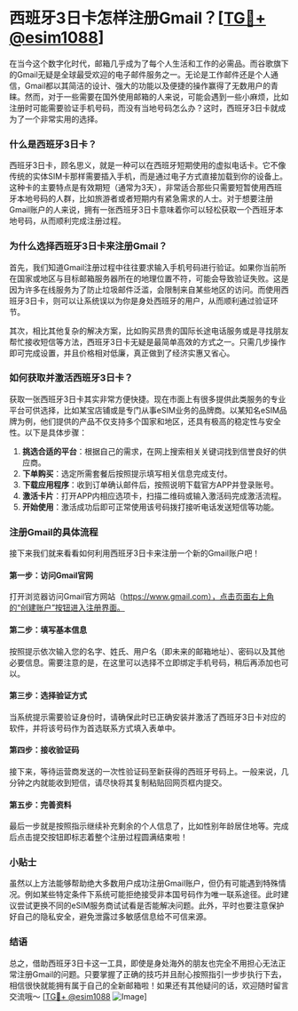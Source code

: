 # 西班牙3日卡怎样注册Gmail？[[TG💪+ @esim1088](https://t.me/s/esim1088)]

在当今这个数字化时代，邮箱几乎成为了每个人生活和工作的必需品。而谷歌旗下的Gmail无疑是全球最受欢迎的电子邮件服务之一。无论是工作邮件还是个人通信，Gmail都以其简洁的设计、强大的功能以及便捷的操作赢得了无数用户的青睐。然而，对于一些需要在国外使用邮箱的人来说，可能会遇到一些小麻烦，比如注册时可能需要验证手机号码，而没有当地号码怎么办？这时，西班牙3日卡就成为了一个非常实用的选择。

### 什么是西班牙3日卡？

西班牙3日卡，顾名思义，就是一种可以在西班牙短期使用的虚拟电话卡。它不像传统的实体SIM卡那样需要插入手机，而是通过电子方式直接加载到你的设备上。这种卡的主要特点是有效期短（通常为3天），非常适合那些只需要短暂使用西班牙本地号码的人群，比如旅游者或者短期内有紧急需求的人士。对于想要注册Gmail账户的人来说，拥有一张西班牙3日卡意味着你可以轻松获取一个西班牙本地号码，从而顺利完成注册过程。

### 为什么选择西班牙3日卡来注册Gmail？

首先，我们知道Gmail注册过程中往往要求输入手机号码进行验证。如果你当前所在国家或地区与目标邮箱服务器所在的地理位置不符，可能会导致验证失败。这是因为许多在线服务为了防止垃圾邮件泛滥，会限制来自某些地区的访问。而使用西班牙3日卡，则可以让系统误以为你是身处西班牙的用户，从而顺利通过验证环节。

其次，相比其他复杂的解决方案，比如购买昂贵的国际长途电话服务或是寻找朋友帮忙接收短信等方法，西班牙3日卡无疑是最简单高效的方式之一。只需几步操作即可完成设置，并且价格相对低廉，真正做到了经济实惠又省心。

### 如何获取并激活西班牙3日卡？

获取一张西班牙3日卡其实非常方便快捷。现在市面上有很多提供此类服务的专业平台可供选择，比如某宝店铺或是专门从事eSIM业务的品牌商。以某知名eSIM品牌为例，他们提供的产品不仅支持多个国家和地区，还具有极高的稳定性与安全性。以下是具体步骤：

1. **挑选合适的平台**：根据自己的需求，在网上搜索相关关键词找到信誉良好的供应商。
2. **下单购买**：选定所需套餐后按照提示填写相关信息完成支付。
3. **下载应用程序**：收到订单确认邮件后，按照说明下载官方APP并登录账号。
4. **激活卡片**：打开APP内相应选项卡，扫描二维码或输入激活码完成激活流程。
5. **开始使用**：激活成功后即可正常使用该号码拨打接听电话发送短信等功能。

### 注册Gmail的具体流程

接下来我们就来看看如何利用西班牙3日卡来注册一个新的Gmail账户吧！

#### 第一步：访问Gmail官网
打开浏览器访问Gmail官方网站（https://www.gmail.com），点击页面右上角的“创建账户”按钮进入注册界面。

#### 第二步：填写基本信息
按照提示依次输入您的名字、姓氏、用户名（即未来的邮箱地址）、密码以及其他必要信息。需要注意的是，在这里可以选择不立即绑定手机号码，稍后再添加也可以。

#### 第三步：选择验证方式
当系统提示需要验证身份时，请确保此时已正确安装并激活了西班牙3日卡对应的软件，并将该号码作为首选联系方式填入表单中。

#### 第四步：接收验证码
接下来，等待运营商发送的一次性验证码至新获得的西班牙号码上。一般来说，几分钟之内就能收到短信，请尽快将其复制粘贴回网页框内提交。

#### 第五步：完善资料
最后一步就是按照指示继续补充剩余的个人信息了，比如性别年龄居住地等。完成后点击提交按钮即标志着整个注册过程圆满结束啦！

### 小贴士
虽然以上方法能够帮助绝大多数用户成功注册Gmail账户，但仍有可能遇到特殊情况。例如某些特定条件下系统可能拒绝接受非本国号码作为唯一联系途径。此时建议尝试更换不同的eSIM服务商试试看是否能解决问题。此外，平时也要注意保护好自己的隐私安全，避免泄露过多敏感信息给不可信来源。

### 结语

总之，借助西班牙3日卡这一工具，即使是身处海外的朋友也完全不用担心无法正常注册Gmail的问题。只要掌握了正确的技巧并且耐心按照指引一步步执行下去，相信很快就能拥有属于自己的全新邮箱啦！如果还有其他疑问的话，欢迎随时留言交流哦～ [[TG💪+ @esim1088](https://t.me/s/esim1088) ![Image](https://i.postimg.cc/4NQfJmqS/Snipaste-2025-05-13-00-14-12.png)]